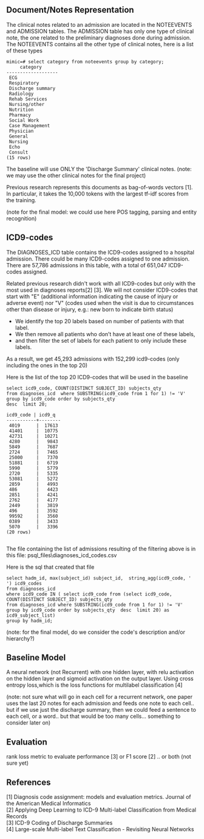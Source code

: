 ## Document/Notes Representation

The clinical notes related to an admission are located in the NOTEEVENTS and ADMISSION tables.
The ADMISSION table has only one type of clinical note, the one related to the preliminary diagnoses done during admission.
The NOTEEVENTS contains all the other type of clinical notes, here is a list of these types
```
mimic=# select category from noteevents group by category;
     category
-------------------
 ECG
 Respiratory
 Discharge summary
 Radiology
 Rehab Services
 Nursing/other
 Nutrition
 Pharmacy
 Social Work
 Case Management
 Physician
 General
 Nursing
 Echo
 Consult
(15 rows)

``` 
The baseline will use ONLY the 'Discharge Summary' clinical notes. (note: we may use the other clinical notes for the final project)

Previous research represents this documents as bag-of-words vectors [1]. In particular, it takes the 10,000 tokens with the largest tf-idf scores from the training.   

(note for the final model: we could use here POS tagging, parsing and entity recognition)

## ICD9-codes

The DIAGNOSES_ICD table contains the ICD9-codes assigned to a hospital admission. There could be many ICD9-codes assigned to one admission.
There are 57,786 admissions in this table, with a total of 651,047 ICD9-codes assigned.

Related previous research didn't work with all ICD9-codes but only with the most used in diagnoses reports[2] [3]. We will not consider ICD9-codes that start with "E" (additional information indicating the cause of injury or adverse event) nor "V" (codes used when the visit is due to circumstances other than disease or injury, e.g.: new born to indicate birth status)   

*	We identify the top 20 labels based on number of patients with that label. 
*	We then remove all patients who don’t have at least one of these labels,  
*	and then filter the set of labels for each patient to only include these labels.   

As a result, we get 45,293 admissions with 152,299 icd9-codes (only including the ones in the top 20)

Here is the list of the top 20 ICD9-codes that will be used in the baseline

```
select icd9_code, COUNT(DISTINCT SUBJECT_ID) subjects_qty 
from diagnoses_icd  where SUBSTRING(icd9_code from 1 for 1) != 'V' 
group by icd9_code order by subjects_qty  
desc  limit 20;

icd9_code | icd9_q
-----------+--------
 4019      |  17613
 41401     |  10775
 42731     |  10271
 4280      |   9843
 5849      |   7687
 2724      |   7465
 25000     |   7370
 51881     |   6719
 5990      |   5779
 2720      |   5335
 53081     |   5272
 2859      |   4993
 486       |   4423
 2851      |   4241
 2762      |   4177
 2449      |   3819
 496       |   3592
 99592     |   3560
 0389      |   3433
 5070      |   3396
(20 rows)


```

The file containing the list of admissions resulting of the filtering above is in this file: psql_files\diagnoses_icd_codes.csv

Here is the sql that created that file

```
select hadm_id, max(subject_id) subject_id,  string_agg(icd9_code, ' ') icd9_codes 
from diagnoses_icd 
where icd9_code IN ( select icd9_code from (select icd9_code, COUNT(DISTINCT SUBJECT_ID) subjects_qty 
from diagnoses_icd where SUBSTRING(icd9_code from 1 for 1) != 'V' 
group by icd9_code order by subjects_qty  desc  limit 20) as icd9_subject_list)
group by hadm_id;
```

(note: for the final model, do we consider the code's description and/or hierarchy?)

## Baseline Model
A neural network (not Recurrent) with one hidden layer, with relu activation on the hidden layer and sigmoid activation on the output layer.   Using cross entropy loss,which is the loss functions for multilabel classification [4]   
   
(note: not sure what will go in each cell for a recurrent network, one paper uses the last 20 notes for each admission and feeds one note to each cell.. but if we use just the discharge summary, then we could feed a sentence to each cell, or a word.. but that would be too many cells... something to consider later on)

## Evaluation
rank loss metric to evaluate performance [3] or F1 score [2] .. or both  (not sure yet)

## References
[1] Diagnosis code assignment: models and evaluation metrics. Journal of the American Medical Informatics   
[2] Applying Deep Learning to ICD-9 Multi-label Classification from Medical Records   
[3] ICD-9 Coding of Discharge Summaries   
[4] Large-scale Multi-label Text Classification - Revisiting Neural Networks   
